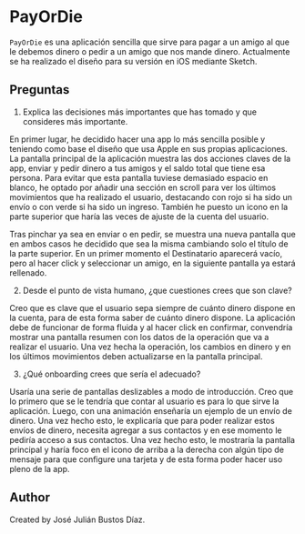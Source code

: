 # PayOrDie
`PayOrDie` es una aplicación sencilla que sirve para pagar a un amigo al que le debemos dinero o pedir a un amigo que nos mande dinero. Actualmente se ha realizado el diseño para su versión en iOS mediante Sketch.

## Preguntas

1) Explica las decisiones más importantes que has tomado y que consideres más importante.

En primer lugar, he decidido hacer una app lo más sencilla posible y teniendo como base el diseño que usa Apple en sus propias aplicaciones. La pantalla principal de la aplicación muestra las dos acciones claves de la app, enviar y pedir dinero a tus amigos y el saldo total que tiene esa persona. Para evitar que esta pantalla tuviese demasiado espacio en blanco, he optado por añadir una sección en scroll para ver los últimos movimientos que ha realizado el usuario, destacando con rojo si ha sido un envío o con verde si ha sido un ingreso. También he puesto un icono en la parte superior que haría las veces de ajuste de la cuenta del usuario.

Tras pinchar ya sea en enviar o en pedir, se muestra una nueva pantalla que en ambos casos he decidido que sea la misma cambiando solo el título de la parte superior. En un primer momento el Destinatario aparecerá vacío, pero al hacer click y seleccionar un amigo, en la siguiente pantalla ya estará rellenado.

2) Desde el punto de vista humano, ¿que cuestiones crees que son clave?

Creo que es clave que el usuario sepa siempre de cuánto dinero dispone en la cuenta, para de esta forma saber de cuánto dinero dispone. La aplicación debe de funcionar de forma fluida y al hacer click en confirmar, convendría mostrar una pantalla resumen con los datos de la operación que va a realizar el usuario. Una vez hecha la operación, los cambios en dinero y en los últimos movimientos deben actualizarse en la pantalla principal.

3) ¿Qué onboarding crees que sería el adecuado?

Usaría una serie de pantallas deslizables a modo de introducción. Creo que lo primero que se le tendría que contar al usuario es para lo que sirve la aplicación. Luego, con una animación enseñaría un ejemplo de un envío de dinero. Una vez hecho esto, le explicaría que para poder realizar estos envíos de dinero, necesita agregar a sus contactos y en ese momento le pediría acceso a sus contactos. Una vez hecho esto, le mostraría la pantalla principal y haría foco en el icono de arriba a la derecha con algún tipo de mensaje para que configure una tarjeta y de esta forma poder hacer uso pleno de la app.

## Author

Created by José Julián Bustos Díaz.